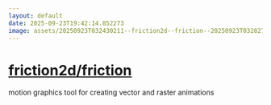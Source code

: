 ```yaml
---
layout: default
date: 2025-09-23T19:42:14.852273
image: assets/20250923T032430211--friction2d--friction--20250923T032827270--cropped.png
---
```


# [friction2d/friction](https://github.com/friction2d/friction)

motion graphics tool for creating vector and raster animations
